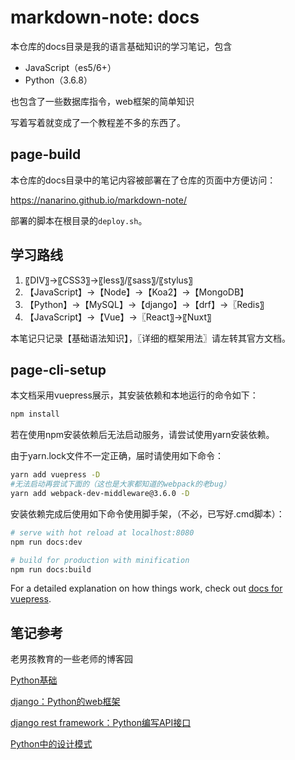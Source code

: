 # markdown-note: docs

本仓库的docs目录是我的语言基础知识的学习笔记，包含

- JavaScript（es5/6+）
- Python（3.6.8）

也包含了一些数据库指令，web框架的简单知识

写着写着就变成了一个教程差不多的东西了。



## page-build

本仓库的docs目录中的笔记内容被部署在了仓库的页面中方便访问：

<https://nanarino.github.io/markdown-note/>

部署的脚本在根目录的`deploy.sh`。



## 学习路线

1. 〖DIV〗→〖CSS3〗→〖less〗/〖sass〗/〖stylus〗
2. 【JavaScript】→【Node】→【Koa2】→【MongoDB】
3. 【Python】→【MySQL】→【django】→【drf】→〖Redis〗
4. 【JavaScript】→【Vue】→〖React〗→〖Nuxt〗

本笔记只记录【基础语法知识】，〖详细的框架用法〗请左转其官方文档。



## page-cli-setup

本文档采用vuepress展示，其安装依赖和本地运行的命令如下：

```bash
npm install
```

若在使用npm安装依赖后无法启动服务，请尝试使用yarn安装依赖。

由于yarn.lock文件不一定正确，届时请使用如下命令：

```bash
yarn add vuepress -D
#无法启动再尝试下面的（这也是大家都知道的webpack的老bug）
yarn add webpack-dev-middleware@3.6.0 -D
```

安装依赖完成后使用如下命令使用脚手架，（不必，已写好.cmd脚本）：

```bash
# serve with hot reload at localhost:8080
npm run docs:dev

# build for production with minification
npm run docs:build
```

For a detailed explanation on how things work, check out [docs for vuepress](https://github.com/vuejs/vuepress).



## 笔记参考

老男孩教育的一些老师的博客园

[Python基础](https://www.cnblogs.com/Eva-J/p/7277026.html)

[django：Python的web框架](https://www.cnblogs.com/liwenzhou/p/9959979.html)

[django rest framework：Python编写API接口](https://www.cnblogs.com/GGGG-XXXX/p/9564651.html)

[Python中的设计模式](https://www.cnblogs.com/alex3714/articles/5760582.html)